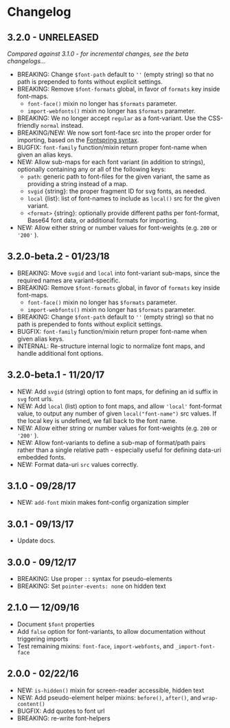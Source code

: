 Changelog
=========


3.2.0 - UNRELEASED
------------------
*Compared against 3.1.0 - for incremental changes, see the beta changelogs…*

- BREAKING: Change `$font-path` default to `''` (empty string)
  so that no path is prepended to fonts without explicit settings.
- BREAKING: Remove `$font-formats` global,
  in favor of `formats` key inside font-maps.
  - `font-face()` mixin no longer has `$formats` parameter.
  - `import-webfonts()` mixin no longer has `$formats` parameter.
- BREAKING: We no longer accept `regular` as a font-variant.
  Use the CSS-friendly `normal` instead.
- BREAKING/NEW: We now sort font-face src into the proper order for importing,
  based on the [Fontspring syntax][fs].
- BUGFIX: `font-family` function/mixin return proper font-name
  when given an alias keys.
- NEW: Allow sub-maps for each font variant (in addition to strings),
  optionally containing any or all of the following keys:
  - `path`: generic path to font-files for the given variant,
    the same as providing a string instead of a map.
  - `svgid` {string}: the proper fragment ID for svg fonts, as needed.
  - `local` {list}: list of font-names to include as `local()` src
    for the given variant.
  - `<format>` {string}: optionally provide different paths per font-format,
    Base64 font data, or additional formats for importing.
- NEW: Allow either string or number values
  for font-weights (e.g. `200` or `'200'` ).

[fs]: https://blog.fontspring.com/2011/02/the-new-bulletproof-font-face-syntax/


3.2.0-beta.2 - 01/23/18
-----------------------
- BREAKING: Move `svgid` and `local` into font-variant sub-maps,
  since the required names are variant-specific.
- BREAKING: Remove `$font-formats` global,
  in favor of `formats` key inside font-maps.
  - `font-face()` mixin no longer has `$formats` parameter.
  - `import-webfonts()` mixin no longer has `$formats` parameter.
- BREAKING: Change `$font-path` default to `''` (empty string)
  so that no path is prepended to fonts without explicit settings.
- BUGFIX: `font-family` function/mixin return proper font-name
  when given alias keys.
- INTERNAL: Re-structure internal logic to normalize font maps,
  and handle additional font options.


3.2.0-beta.1 - 11/20/17
-----------------------
- NEW: Add `svgid` (string) option to font maps,
  for defining an id suffix in `svg` font urls.
- NEW: Add `local` (list) option to font maps,
  and allow `'local'` font-format value,
  to output any number of given `local("font-name")` src values.
  If the local key is undefined, we fall back to the font name.
- NEW: Allow either string or number values
  for font-weights (e.g. `200` or `'200'` ).
- NEW: Allow font-variants to define a sub-map
  of format/path pairs rather than a single relative path -
  especially useful for defining data-uri embedded fonts.
- NEW: Format data-uri `src` values correctly.


3.1.0 - 09/28/17
----------------

- NEW: `add-font` mixin makes font-config organization simpler


3.0.1 - 09/13/17
----------------

- Update docs.


3.0.0 - 09/12/17
----------------

- BREAKING: Use proper `::` syntax for pseudo-elements
- BREAKING: Set `pointer-events: none` on hidden text


2.1.0 — 12/09/16
----------------

- Document `$font` properties
- Add `false` option for font-variants,
  to allow documentation without triggering imports
- Test remaining mixins:
  `font-face`, `import-webfonts`, and `_import-font-face`


2.0.0 - 02/22/16
----------------

- NEW: `is-hidden()` mixin for screen-reader accessible, hidden text
- NEW: Add pseudo-element helper mixins:
  `before()`, `after()`, and `wrap-content()`
- BUGFIX: Add quotes to font url
- BREAKING: re-write font-helpers
